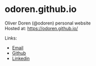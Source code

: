 # odoren.github.io
Oliver Doren (@odoren) personal website  
Hosted at: https://odoren.github.io/

Links:
* [Email](mailto:oliver.doren@gmail.com)
* [Github](https://github.com/odoren)
* [Linkedin](https://linkedin.com/in/oliver-doren)
